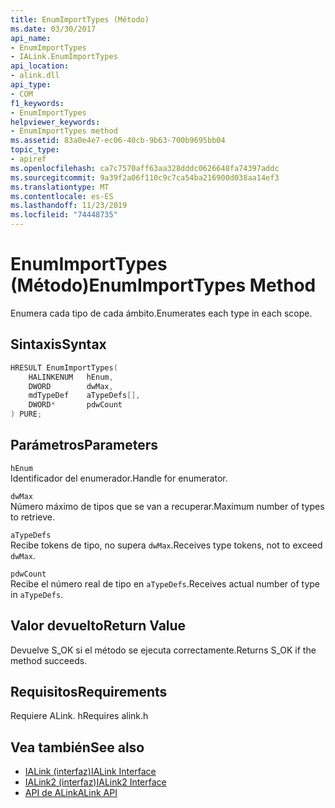 ```yaml
---
title: EnumImportTypes (Método)
ms.date: 03/30/2017
api_name:
- EnumImportTypes
- IALink.EnumImportTypes
api_location:
- alink.dll
api_type:
- COM
f1_keywords:
- EnumImportTypes
helpviewer_keywords:
- EnumImportTypes method
ms.assetid: 83a0e4e7-ec06-40cb-9b63-700b9695bb04
topic_type:
- apiref
ms.openlocfilehash: ca7c7570aff63aa328dddc0626648fa74397addc
ms.sourcegitcommit: 9a39f2a06f110c9c7ca54ba216900d038aa14ef3
ms.translationtype: MT
ms.contentlocale: es-ES
ms.lasthandoff: 11/23/2019
ms.locfileid: "74448735"
---
```

# <a name="enumimporttypes-method"></a><span data-ttu-id="a5a0f-102">EnumImportTypes (Método)</span><span class="sxs-lookup"><span data-stu-id="a5a0f-102">EnumImportTypes Method</span></span>

<span data-ttu-id="a5a0f-103">Enumera cada tipo de cada ámbito.</span><span class="sxs-lookup"><span data-stu-id="a5a0f-103">Enumerates each type in each scope.</span></span>

## <a name="syntax"></a><span data-ttu-id="a5a0f-104">Sintaxis</span><span class="sxs-lookup"><span data-stu-id="a5a0f-104">Syntax</span></span>

```cpp
HRESULT EnumImportTypes(
    HALINKENUM   hEnum,
    DWORD        dwMax,
    mdTypeDef    aTypeDefs[],
    DWORD*       pdwCount
) PURE;
```

## <a name="parameters"></a><span data-ttu-id="a5a0f-105">Parámetros</span><span class="sxs-lookup"><span data-stu-id="a5a0f-105">Parameters</span></span>

`hEnum`\
<span data-ttu-id="a5a0f-106">Identificador del enumerador.</span><span class="sxs-lookup"><span data-stu-id="a5a0f-106">Handle for enumerator.</span></span>

`dwMax`\
<span data-ttu-id="a5a0f-107">Número máximo de tipos que se van a recuperar.</span><span class="sxs-lookup"><span data-stu-id="a5a0f-107">Maximum number of types to retrieve.</span></span>

`aTypeDefs`\
<span data-ttu-id="a5a0f-108">Recibe tokens de tipo, no supera `dwMax`.</span><span class="sxs-lookup"><span data-stu-id="a5a0f-108">Receives type tokens, not to exceed `dwMax`.</span></span>

`pdwCount`\
<span data-ttu-id="a5a0f-109">Recibe el número real de tipo en `aTypeDefs`.</span><span class="sxs-lookup"><span data-stu-id="a5a0f-109">Receives actual number of type in `aTypeDefs`.</span></span>

## <a name="return-value"></a><span data-ttu-id="a5a0f-110">Valor devuelto</span><span class="sxs-lookup"><span data-stu-id="a5a0f-110">Return Value</span></span>

<span data-ttu-id="a5a0f-111">Devuelve S_OK si el método se ejecuta correctamente.</span><span class="sxs-lookup"><span data-stu-id="a5a0f-111">Returns S_OK if the method succeeds.</span></span>

## <a name="requirements"></a><span data-ttu-id="a5a0f-112">Requisitos</span><span class="sxs-lookup"><span data-stu-id="a5a0f-112">Requirements</span></span>

<span data-ttu-id="a5a0f-113">Requiere ALink. h</span><span class="sxs-lookup"><span data-stu-id="a5a0f-113">Requires alink.h</span></span>

## <a name="see-also"></a><span data-ttu-id="a5a0f-114">Vea también</span><span class="sxs-lookup"><span data-stu-id="a5a0f-114">See also</span></span>

- [<span data-ttu-id="a5a0f-115">IALink (interfaz)</span><span class="sxs-lookup"><span data-stu-id="a5a0f-115">IALink Interface</span></span>](ialink-interface.md)
- [<span data-ttu-id="a5a0f-116">IALink2 (interfaz)</span><span class="sxs-lookup"><span data-stu-id="a5a0f-116">IALink2 Interface</span></span>](ialink2-interface.md)
- [<span data-ttu-id="a5a0f-117">API de ALink</span><span class="sxs-lookup"><span data-stu-id="a5a0f-117">ALink API</span></span>](index.md)
